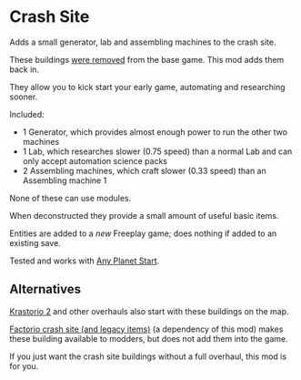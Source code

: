 # Crash Site

Adds a small generator, lab and assembling machines to the crash site.

These buildings [were removed](https://factorio.com/blog/post/fff-359) from the base game. This mod adds them back in.

They allow you to kick start your early game, automating and researching sooner.

Included:

* 1 Generator, which provides almost enough power to run the other two machines
* 1 Lab, which researches slower (0.75 speed) than a normal Lab and can only accept automation science packs
* 2 Assembling machines, which craft slower (0.33 speed) than an Assembling machine 1

None of these can use modules.

When deconstructed they provide a small amount of useful basic items.

Entities are added to a *new* Freeplay game; does nothing if added to an existing save.

Tested and works with [Any Planet Start](https://mods.factorio.com/mod/any-planet-start).

## Alternatives

[Krastorio 2](https://mods.factorio.com/mod/Krastorio2) and other overhauls also start with these buildings on the map.

[Factorio crash site (and legacy items)](https://mods.factorio.com/mod/factorio-crash-site) (a dependency of this mod) makes these building available to modders, but does not add them into the game.

If you just want the crash site buildings without a full overhaul, this mod is for you.
